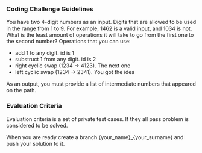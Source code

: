 ### Coding Challenge Guidelines
You have two 4-digit numbers as an input. Digits that are allowed to be used in the range from 1 to 9. For example, 1462 is a valid input, and 1034 is not. 
What is the least amount of operations it will take to go from the first one to the second number? Operations that you can use:
- add 1 to any digit. id is 1
- substruct 1 from any digit. id is 2
- right cyclic swap (1234 -> 4123). The next one
- left cyclic swap (1234 -> 2341). You got the idea

As an output, you must provide a list of intermediate numbers that appeared on the path. 

### Evaluation Criteria
Evaluation criteria is a set of private test cases. If they all pass problem is considered to be solved.

When you are ready create a branch {your_name}_{your_surname} and push your solution to it.
